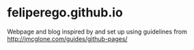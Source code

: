 # feliperego.github.io
Webpage and blog inspired by and set up using guidelines from http://jmcglone.com/guides/github-pages/
